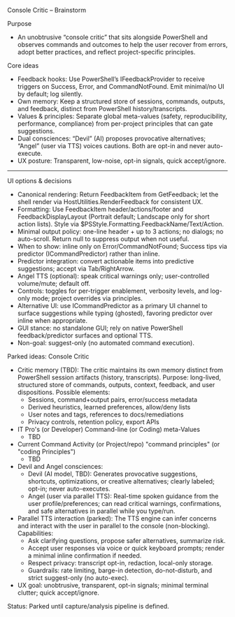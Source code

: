 Console Critic – Brainstorm

Purpose
- An unobtrusive “console critic” that sits alongside PowerShell and observes commands and outcomes to help the user recover from errors, adopt better practices, and reflect project-specific principles.

Core ideas
- Feedback hooks: Use PowerShell’s IFeedbackProvider to receive triggers on Success, Error, and CommandNotFound. Emit minimal/no UI by default; log silently.
- Own memory: Keep a structured store of sessions, commands, outputs, and feedback, distinct from PowerShell history/transcripts.
- Values & principles: Separate global meta-values (safety, reproducibility, performance, compliance) from per-project principles that can gate suggestions.
- Dual consciences: “Devil” (AI) proposes provocative alternatives; “Angel” (user via TTS) voices cautions. Both are opt-in and never auto-execute.
- UX posture: Transparent, low-noise, opt-in signals, quick accept/ignore.

---

UI options & decisions
- Canonical rendering: Return FeedbackItem from GetFeedback; let the shell render via HostUtilities.RenderFeedback for consistent UX.
- Formatting: Use FeedbackItem header/actions/footer and FeedbackDisplayLayout (Portrait default; Landscape only for short action lists). Style via $PSStyle.Formatting.FeedbackName/Text/Action.
- Minimal output policy: one-line header + up to 3 actions; no dialogs; no auto-scroll. Return null to suppress output when not useful.
- When to show: inline only on Error/CommandNotFound; Success tips via predictor (ICommandPredictor) rather than inline.
- Predictor integration: convert actionable items into predictive suggestions; accept via Tab/RightArrow.
- Angel TTS (optional): speak critical warnings only; user-controlled volume/mute; default off.
- Controls: toggles for per-trigger enablement, verbosity levels, and log-only mode; project overrides via principles.
- Alternative UI: use ICommandPredictor as a primary UI channel to surface suggestions while typing (ghosted), favoring predictor over inline when appropriate.
- GUI stance: no standalone GUI; rely on native PowerShell feedback/predictor surfaces and optional TTS.
- Non-goal: suggest-only (no automated command execution).

Parked ideas: Console Critic

- Critic memory (TBD): The critic maintains its own memory distinct from PowerShell session artifacts (history, transcripts). Purpose: long-lived, structured store of commands, outputs, context, feedback, and user dispositions. Possible elements:
	- Sessions, command+output pairs, error/success metadata
	- Derived heuristics, learned preferences, allow/deny lists
	- User notes and tags, references to docs/remediations
	- Privacy controls, retention policy, export APIs
- IT Pro's (or Developer) Command-line (or Coding)  meta-Values
    - TBD
- Current Command Activity (or Project/repo) "command principles" (or "coding Principles")
    - TBD
- Devil and Angel consciences:
	- Devil (AI model, TBD): Generates provocative suggestions, shortcuts, optimizations, or creative alternatives; clearly labeled; opt-in; never auto-executes.
	- Angel (user via parallel TTS): Real-time spoken guidance from the user profile/preferences; can read critical warnings, confirmations, and safe alternatives in parallel while you type/run.
- Parallel TTS interaction (parked): The TTS engine can infer concerns and interact with the user in parallel to the console (non-blocking). Capabilities:
	- Ask clarifying questions, propose safer alternatives, summarize risk.
	- Accept user responses via voice or quick keyboard prompts; render a minimal inline confirmation if needed.
	- Respect privacy: transcript opt-in, redaction, local-only storage.
	- Guardrails: rate limiting, barge-in detection, do-not-disturb, and strict suggest-only (no auto-exec).
- UX goal: unobtrusive, transparent, opt-in signals; minimal terminal clutter; quick accept/ignore.

Status: Parked until capture/analysis pipeline is defined.